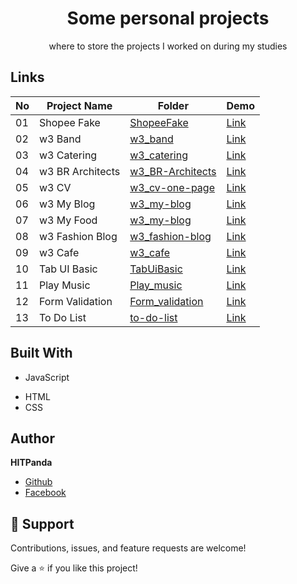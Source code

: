 <h1 align="center">Some personal projects</h1>

<p align="center">where to store the projects I worked on during my studies</p>

## Links

| No | Project Name | Folder | Demo |
| -- | ------------ | ------ | ---- |
| 01 | Shopee Fake | [ShopeeFake](https://github.com/hitpanda/project-web/tree/main/ShopeeFake) | [Link](https://hitpanda.github.io/project-web/ShopeeFake/index.html) |
| 02 | w3 Band | [w3_band](https://github.com/hitpanda/project-web/tree/main/w3_band) | [Link](https://hitpanda.github.io/project-web/w3_band/index.html) |
| 03 | w3 Catering | [w3_catering](https://github.com/hitpanda/project-web/tree/main/w3_catering) | [Link](https://hitpanda.github.io/project-web/w3_catering/index.html) |
| 04 | w3 BR Architects | [w3_BR-Architects](https://github.com/hitpanda/project-web/tree/main/w3_BR-Architects) | [Link](https://hitpanda.github.io/project-web/w3_BR-Architects/index.html) |
| 05 | w3 CV | [w3_cv-one-page](https://github.com/hitpanda/project-web/tree/main/w3_cv-one-page) | [Link](https://hitpanda.github.io/project-web/w3_cv-one-page/index.html) |
| 06 | w3 My Blog | [w3_my-blog](https://github.com/hitpanda/project-web/tree/main/w3_my-blog) | [Link](https://hitpanda.github.io/project-web/w3_my-blog/index.html) |
| 07 | w3 My Food | [w3_my-blog](https://github.com/hitpanda/project-web/tree/main/w3_my-food) | [Link](https://hitpanda.github.io/project-web/w3_my-food/index.html) |
| 08 | w3 Fashion Blog | [w3_fashion-blog](https://github.com/hitpanda/project-web/tree/main/w3_fashion-blog) | [Link](https://hitpanda.github.io/project-web/w3_fashion-blog/index.html) |
| 09 | w3 Cafe | [w3_cafe](https://github.com/hitpanda/project-web/tree/main/w3_cafe) | [Link](https://hitpanda.github.io/project-web/w3_cafe/index.html) |
| 10 | Tab UI Basic | [TabUiBasic](https://github.com/hitpanda/project-web/tree/main/TabUiBasic) | [Link](https://hitpanda.github.io/project-web/TabUiBasic/index.html) |
| 11 | Play Music | [Play_music](https://github.com/hitpanda/project-web/tree/main/Play_music) | [Link](https://hitpanda.github.io/project-web/Play_music/index.html) |
| 12 | Form Validation | [Form_validation](https://github.com/hitpanda/project-web/tree/main/Form_validation) | [Link](https://hitpanda.github.io/project-web/Form_validation/index.html) |
| 13 | To Do List | [to-do-list](https://github.com/hitpanda/project-web/tree/main/to-do-list) | [Link](http://htodolist.byethost4.com/) |

<!-- - [Repo](https://github.com/Rohit19060/<project-name> "<project-name> Repo")

- [Live](<Homepage url> "Live View")

- [Bugs](https://github.com/Rohit19060/<project-name>/issues "Issues Page")

- [API](<API Link> "API") -->

<!-- ## Screenshots

![Home Page](/screenshots/1.png "Home Page")

![](/screenshots/2.png)

![](/screenshots/3.png) -->

<!-- ## Available Commands

In the project directory, you can run:

### `npm start" : "react-scripts start"`,

The app is built using `create-react-app` so this command Runs the app in Development mode. Open [http://localhost:3000](http://localhost:3000) to view it in the browser. You also need to run the server file as well to completely run the app. The page will reload if you make edits.
You will also see any lint errors in the console.

### `"npm run build": "react-scripts build"`,

Builds the app for production to the `build` folder. It correctly bundles React in production mode and optimizes the build for the best performance. The build is minified and the filenames include the hashes. Your app will be ready to deploy!

### `"npm run test": "react-scripts test"`,

Launches the test runner in the interactive watch mode.

### `"npm run dev": "concurrently "nodemon server" "npm run start"`,

For running the server and app together I am using concurrently this helps a lot in the MERN application as it runs both the server (client and server) concurrently. So you can work on them both together.

### `"serve": "node server"`

For running the server file on you can use this command.

### `npm run serve` -->

## Built With

- JavaScript
<!-- - Node
- NPM
- Webpack -->
- HTML
- CSS

<!-- ## Future Updates

- [ ] Reliable Storage -->

## Author

**HITPanda**

- [Github](https://github.com/hitpanda)
- [Facebook](https://www.facebook.com/panda.huan.9/)

## 🤝 Support

Contributions, issues, and feature requests are welcome!

Give a ⭐️ if you like this project!